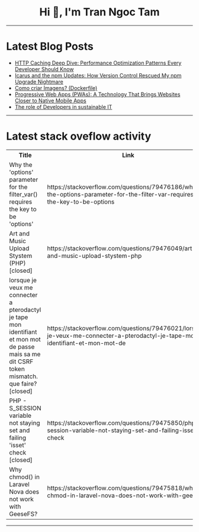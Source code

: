 <h1 align="center">Hi 👋, I'm Tran Ngoc Tam</h1>

---

# Latest Blog Posts 
<!-- BLOG-POST-LIST:START -->
- [HTTP Caching Deep Dive: Performance Optimization Patterns Every Developer Should Know](https://dev.to/requestmetrics/http-caching-deep-dive-performance-optimization-patterns-every-developer-should-know-330e)
- [Icarus and the npm Updates: How Version Control Rescued My npm Upgrade Nightmare](https://dev.to/pokumars/icarus-and-the-npm-updates-how-version-control-rescued-my-npm-upgrade-nightmare-4a5p)
- [Como criar Imagens? &lpar;Dockerfile&rpar;](https://dev.to/yuripeixinho/como-criar-imagens-dockerfile-335b)
- [Progressive Web Apps &lpar;PWAs&rpar;: A Technology That Brings Websites Closer to Native Mobile Apps](https://dev.to/bkthemes/progressive-web-apps-pwas-a-technology-that-brings-websites-closer-to-native-mobile-apps-1c1c)
- [The role of Developers in sustainable IT](https://dev.to/swetha_suresh_18c9975c236/the-role-of-developers-in-sustainable-it-43j8)
<!-- BLOG-POST-LIST:END -->

---

# Latest stack oveflow activity
<table>
  <tr><th>Title</th><th>Link</th></tr>
  <!-- STACKOVERFLOW:START --><tr><td>Why the &#39;options&#39; parameter for the filter_var&lpar;&rpar; requires the key to be &#39;options&#39;</td><td>https://stackoverflow.com/questions/79476186/why-the-options-parameter-for-the-filter-var-requires-the-key-to-be-options</td></tr><tr><td>Art and Music Upload Stystem &lpar;PHP&rpar; [closed]</td><td>https://stackoverflow.com/questions/79476049/art-and-music-upload-stystem-php</td></tr><tr><td>lorsque je veux me connecter a pterodactyl je tape mon identifiant et mon mot de passe mais sa me dit CSRF token mismatch. que faire? [closed]</td><td>https://stackoverflow.com/questions/79476021/lorsque-je-veux-me-connecter-a-pterodactyl-je-tape-mon-identifiant-et-mon-mot-de</td></tr><tr><td>PHP - S_SESSION variable not staying set and failing &#39;isset&#39; check [closed]</td><td>https://stackoverflow.com/questions/79475850/php-s-session-variable-not-staying-set-and-failing-isset-check</td></tr><tr><td>Why chmod&lpar;&rpar; in Laravel Nova does not work with GeeseFS?</td><td>https://stackoverflow.com/questions/79475818/why-chmod-in-laravel-nova-does-not-work-with-geesefs</td></tr><!-- STACKOVERFLOW:END -->
</table>

---


